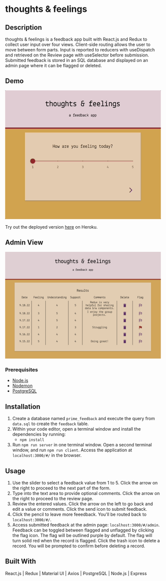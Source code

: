 # thoughts & feelings 

## Description

thoughts & feelings is a feedback app built with React.js and Redux to collect user input over four views. Client-side routing allows the user to move between form parts. Input is reported to reducers with useDispatch and retrieved on the Review page with useSelector before submission. Submitted feedback is stored in an SQL database and displayed on an admin page where it can be flagged or deleted.

## Demo

<p align ="center">
    <img src="redux-feedback.gif" />
</p>

Try out the deployed version [here](https://redux-feedback.herokuapp.com/#/) on Heroku. 

## Admin View

![admin](public/images/redux-admin.png)

### Prerequisites

- [Node.js](https://nodejs.org/en/)
- [Nodemon](https://www.npmjs.com/package/nodemon)
- [PostgreSQL](https://www.postgresql.org/)

## Installation

1. Create a database named `prime_feedback` and execute the query from `data.sql` to create the `feedback` table. 
2. Within your code editor, open a terminal window and install the dependencies by running:
    - `npm install`
3. Run `npm run server` in one terminal window. Open a second terminal window, and run `npm run client`. Access the application at `localhost:3000/#/` in the browser.

## Usage

1. Use the slider to select a feedback value from 1 to 5. Click the arrow on the right to proceed to the next part of the form. 
2. Type into the text area to provide optional comments. Click the arrow on the right to proceed to the review page.
3. Review the entered values. Click the arrow on the left to go back and edit a value or comments. Click the send icon to submit feedback. 
4. Click the pencil to leave more feeedback. You'll be routed back to `localhost:3000/#/`.
5. Access submitted feedback at the admin page: `localhost:3000/#/admin`. Feedback can be toggled between flagged and unflagged by clicking the flag icon. The flag will be outlined purple by default. The flag will turn solid red when the record is flagged. Click the trash icon to delete a record. You will be prompted to confirm before deleting a record.   

## Built With

React.js | Redux | Material UI | Axios | PostgreSQL | Node.js | Express